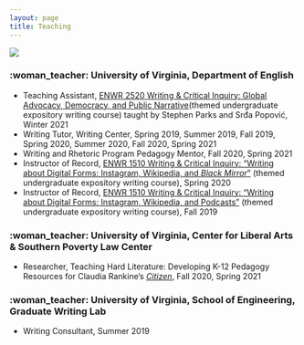 ```yaml
---
layout: page
title: Teaching
---
```

<img src="https://user-images.githubusercontent.com/45428531/107728569-71925900-6cbc-11eb-8706-9a7381de228b.jpeg">
<h3>:woman_teacher:	 University of Virginia, Department of English</h3>
<ul>
<li>Teaching Assistant, <a href="https://news.virginia.edu/content/students-tackled-tough-topics-january-term-some-evolving-real-time?utm_source=DailyReport&utm_medium=email&utm_campaign=news">ENWR 2520 Writing & Critical Inquiry: Global Advocacy, Democracy, and Public Narrative</a>(themed undergraduate expository writing course) taught by Stephen Parks and Srđa Popović, Winter 2021</li>
<li> Writing Tutor, Writing Center, Spring 2019, Summer 2019, Fall 2019, Spring 2020, Summer 2020, Fall 2020, Spring 2021</li>
<li> Writing and Rhetoric Program Pedagogy Mentor, Fall 2020, Spring 2021</li>
<li>Instructor of Record, <a href="https://digitalenwr.wordpress.com/">ENWR 1510 Writing & Critical Inquiry: “Writing about Digital Forms: Instagram, Wikipedia, and <i>Black Mirror</i>”</a> (themed undergraduate expository writing course), Spring 2020</li>
<li>Instructor of Record, <a href="https://digitalenwr.wordpress.com/">ENWR 1510 Writing & Critical Inquiry: “Writing about Digital Forms: Instagram, Wikipedia, and Podcasts”</a> (themed undergraduate expository writing course), Fall 2019 </li>
</ul>

<h3>:woman_teacher:	 University of Virginia, Center for Liberal Arts & Southern Poverty Law Center</h3>
<ul>
<li>Researcher, Teaching Hard Literature: Developing K-12 Pedagogy Resources for Claudia Rankine’s <a href="https://en.wikipedia.org/wiki/Citizen:_An_American_Lyric"><i>Citizen</i></a>, Fall 2020, Spring 2021</li>
</ul>

<h3>:woman_teacher:	 University of Virginia, School of Engineering, Graduate Writing Lab </h3>
<ul>
<li>	Writing Consultant, Summer 2019</li>
</ul>
